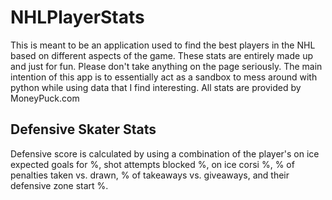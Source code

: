 # NHLPlayerStats

This is meant to be an application used to find the best players in the NHL based on different aspects of the game. These stats are entirely made up and just for fun. Please don't take anything on the page seriously. The main intention of this app is to essentially act as a sandbox to mess around with python while using data that I find interesting. All stats are provided by MoneyPuck.com

## Defensive Skater Stats
Defensive score is calculated by using a combination of the player's on ice expected goals for %, shot attempts blocked %, on ice corsi %, % of penalties taken vs. drawn, % of takeaways vs. giveaways, and their defensive zone start %.
